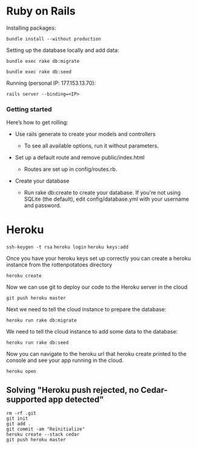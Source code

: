 # Ruby on Rails

Installing packages:

`bundle install --without production`

Setting up the database locally and add data:

`bundle exec rake db:migrate`

`bundle exec rake db:seed`

Running (personal IP: 177.153.13.70):

`rails server --binding=<IP>`


### Getting started

Here’s how to get rolling:

* Use rails generate to create your models and controllers

	* To see all available options, run it without parameters.
    
* Set up a default route and remove public/index.html

	* Routes are set up in config/routes.rb.
    
* Create your database

	* Run rake db:create to create your database. If you're not using SQLite (the default), edit config/database.yml with your username and password.

# Heroku

`ssh-keygen -t rsa`
`heroku login`
`heroku keys:add`

Once you have your heroku keys set up correctly you can create a heroku instance from the rottenpotatoes directory

`heroku create`

Now we can use git to deploy our code to the Heroku server in the cloud

`git push heroku master`

Next we need to tell the cloud instance to prepare the database:

`heroku run rake db:migrate`

We need to tell the cloud instance to add some data to the database:

`heroku run rake db:seed`

Now you can navigate to the heroku url that heroku create printed to the console and see your app running in the cloud.

`heroku open`

## Solving "Heroku push rejected, no Cedar-supported app detected"

	rm -rf .git
	git init
	git add .
	git commit -am "Reinitialize"
	heroku create --stack cedar
	git push heroku master
